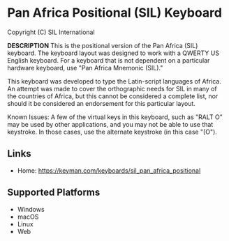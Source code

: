 Pan Africa Positional (SIL) Keyboard
=====================

Copyright (C) SIL International

__DESCRIPTION__
This is the positional version of the Pan Africa (SIL) keyboard. The keyboard layout was designed to
work with a QWERTY US English keyboard. For a keyboard that is not dependent on a particular hardware 
keyboard, use "Pan Africa Mnemonic (SIL)."

This keyboard was developed to type the Latin-script languages of Africa.  An attempt was made to 
cover the orthographic needs for SIL in many of the countries of Africa, but this cannot be 
considered a complete list, nor should it be considered an endorsement for this particular layout.

Known Issues: A few of the virtual keys in this keyboard, such as "RALT O" may be used by other applications,
and you may not be able to use that keystroke. In those cases, use the alternate keystroke (in this case "[O").

Links
-----

 * Home:     https://keyman.com/keyboards/sil_pan_africa_positional

Supported Platforms
-------------------
 * Windows
 * macOS
 * Linux
 * Web

